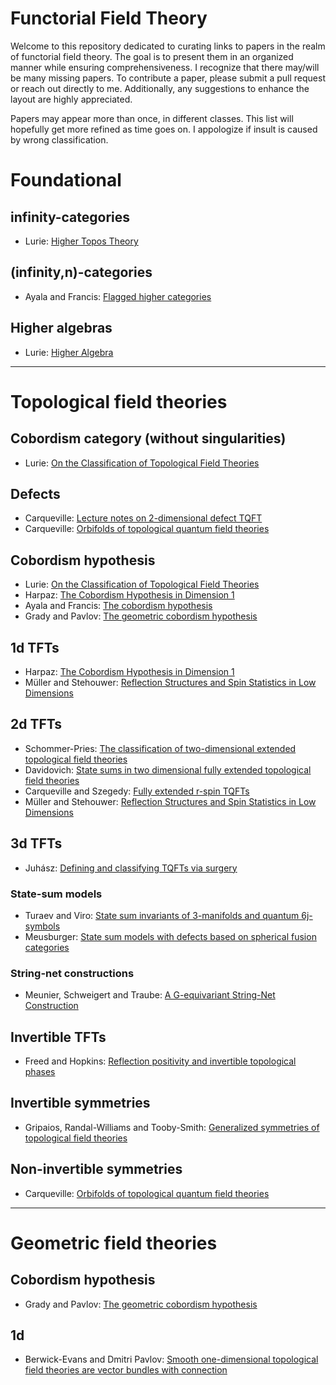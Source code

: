 # Functorial Field Theory

Welcome to this repository dedicated to curating links to papers in the realm of functorial field theory. The goal is to present them in an organized manner while ensuring comprehensiveness. I recognize that there may/will be many missing papers. To contribute a paper, please submit a pull request or reach out directly to me. Additionally, any suggestions to enhance the layout are highly appreciated.

Papers may appear more than once, in different classes. This list will hopefully get more refined as time goes on. I appologize if insult is caused by wrong classification.

# Foundational 
## infinity-categories 
* Lurie: [Higher Topos Theory](https://people.math.harvard.edu/~lurie/papers/highertopoi.pdf)
## (infinity,n)-categories
* Ayala and Francis: [Flagged higher categories](https://arxiv.org/abs/1801.08973)
## Higher algebras 
* Lurie: [Higher Algebra](https://www.math.ias.edu/~lurie/papers/HA.pdf)
---

# Topological field theories
## Cobordism category (without singularities)
* Lurie: [On the Classification of Topological Field Theories](https://arxiv.org/abs/0905.0465)
## Defects
* Carqueville: [Lecture notes on 2-dimensional defect TQFT](https://arxiv.org/abs/1607.05747)
* Carqueville: [Orbifolds of topological quantum field theories](https://arxiv.org/abs/2307.16674)
## Cobordism hypothesis 
* Lurie: [On the Classification of Topological Field Theories](https://arxiv.org/abs/0905.0465)
* Harpaz: [The Cobordism Hypothesis in Dimension 1](https://arxiv.org/abs/1210.0229v1)
* Ayala and Francis: [The cobordism hypothesis](https://arxiv.org/abs/1705.02240)
* Grady and Pavlov: [The geometric cobordism hypothesis](https://arxiv.org/abs/2111.01095)
## 1d TFTs
* Harpaz: [The Cobordism Hypothesis in Dimension 1](https://arxiv.org/abs/1210.0229v1)
* Müller and Stehouwer: [Reflection Structures and Spin Statistics in Low Dimensions](https://arxiv.org/abs/2301.06664)
## 2d TFTs
* Schommer-Pries: [The classification of two-dimensional extended topological field theories](https://arxiv.org/abs/1112.1000)
* Davidovich: [State sums in two dimensional fully extended topological field theories](https://repositories.lib.utexas.edu/handle/2152/ETD-UT-2011-05-3139)
* Carqueville and Szegedy: [Fully extended r-spin TQFTs](https://arxiv.org/abs/2107.02046)
* Müller and Stehouwer: [Reflection Structures and Spin Statistics in Low Dimensions](https://arxiv.org/abs/2301.06664)
## 3d TFTs
* Juhász: [Defining and classifying TQFTs via surgery](https://arxiv.org/abs/1408.0668)
### State-sum models 
* Turaev and Viro: [State sum invariants of 3-manifolds and quantum 6j-symbols](https://www.sciencedirect.com/science/article/pii/004093839290015A)
* Meusburger: [State sum models with defects based on spherical fusion categories](https://arxiv.org/abs/2205.06874)
### String-net constructions 
*  Meunier, Schweigert and Traube: [A G-equivariant String-Net Construction](https://arxiv.org/abs/2304.00106)
## Invertible TFTs
* Freed and Hopkins: [Reflection positivity and invertible topological phases](https://arxiv.org/abs/1604.06527)
## Invertible symmetries 
* Gripaios, Randal-Williams and Tooby-Smith: [Generalized symmetries of topological field theories](https://arxiv.org/abs/2209.13524)
## Non-invertible symmetries 
* Carqueville: [Orbifolds of topological quantum field theories](https://arxiv.org/abs/2307.16674)
---

# Geometric field theories
## Cobordism hypothesis 
* Grady and Pavlov: [The geometric cobordism hypothesis](https://arxiv.org/abs/2111.01095)
## 1d 
* Berwick-Evans and Dmitri Pavlov: [Smooth one-dimensional topological field theories are vector bundles with connection](https://arxiv.org/abs/1501.00967)
